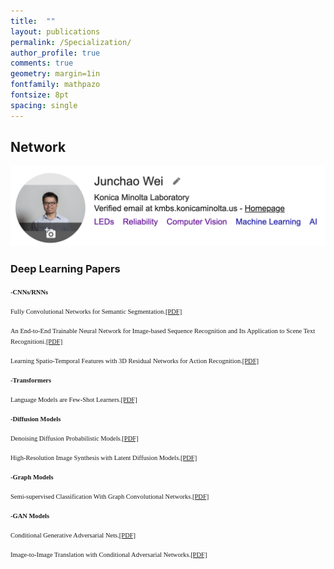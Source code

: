 ```yaml
---
title:  ""
layout: publications
permalink: /Specialization/
author_profile: true
comments: true
geometry: margin=1in
fontfamily: mathpazo
fontsize: 8pt
spacing: single
---
```

## Network

[<img src="https://raw.githubusercontent.com/jzw0025/jzw0025.github.io/main/_imgs/google-scholar.png">](https://scholar.google.com/citations?user=7sJEXqMAAAAJ&hl=en)

### Deep Learning Papers
<span style="font-family:Times New Roman; font-size:0.75em;"><b>-CNNs/RNNs</b></span>

<body>
<p><span style="font-family:Times New Roman; font-size:0.75em;">Fully Convolutional Networks for Semantic Segmentation.<a href="https://docs.google.com/viewer?url=https://raw.githubusercontent.com/jzw0025/jzw0025.github.io/main/_pdfs/refs/FCN.pdf">[PDF]</a></span></p>
</body>

<body>
<p><span style="font-family:Times New Roman; font-size:0.75em;">An End-to-End Trainable Neural Network for Image-based Sequence Recognition and Its Application to Scene Text Recognitioni.<a href="https://docs.google.com/viewer?url=https://raw.githubusercontent.com/jzw0025/jzw0025.github.io/main/_pdfs/refs/CRNN.pdf">[PDF]</a></span></p>
</body>

<body>
<p><span style="font-family:Times New Roman; font-size:0.75em;">Learning Spatio-Temporal Features with 3D Residual Networks for Action Recognition.<a href="https://docs.google.com/viewer?url=https://raw.githubusercontent.com/jzw0025/jzw0025.github.io/main/_pdfs/refs/Learning Spatio-Temporal Features with 3D Residual Networks for Action Recognition.pdf">[PDF]</a></span></p>
</body>

<span style="font-family:Times New Roman; font-size:0.75em;"><b>-Transformers</b></span>

<body>
<p><span style="font-family:Times New Roman; font-size:0.75em;">Language Models are Few-Shot Learners.<a href="https://docs.google.com/viewer?url=https://raw.githubusercontent.com/jzw0025/jzw0025.github.io/main/_pdfs/refs/Language Models are Few-Shot Learners.pdf">[PDF]</a></span></p>
</body>
 
<span style="font-family:Times New Roman; font-size:0.75em;"><b>-Diffusion Models</b></span>

<body>
<p><span style="font-family:Times New Roman; font-size:0.75em;">Denoising Diffusion Probabilistic Models.<a href="https://docs.google.com/viewer?url=https://raw.githubusercontent.com/jzw0025/jzw0025.github.io/main/_pdfs/refs/Denoising Diffusion Probabilistic Models.pdf">[PDF]</a></span></p>
</body>

<body>
<p><span style="font-family:Times New Roman; font-size:0.75em;">High-Resolution Image Synthesis with Latent Diffusion Models.<a href="https://docs.google.com/viewer?url=https://raw.githubusercontent.com/jzw0025/jzw0025.github.io/main/_pdfs/refs/High-Resolution Image Synthesis with Latent Diffusion Models.pdf">[PDF]</a></span></p>
</body>

<span style="font-family:Times New Roman; font-size:0.75em;"><b>-Graph Models</b></span>

<body>
<p><span style="font-family:Times New Roman; font-size:0.75em;">Semi-supervised Classification With Graph Convolutional Networks.<a href="https://docs.google.com/viewer?url=https://raw.githubusercontent.com/jzw0025/jzw0025.github.io/main/_pdfs/refs/SEMI-SUPERVISED CLASSIFICATION WITH GRAPH CONVOLUTIONAL NETWORKS.pdf">[PDF]</a></span></p>
</body>

<span style="font-family:Times New Roman; font-size:0.75em;"><b>-GAN Models</b></span>

<body>
<p><span style="font-family:Times New Roman; font-size:0.75em;">Conditional Generative Adversarial Nets.<a href="https://docs.google.com/viewer?url=https://raw.githubusercontent.com/jzw0025/jzw0025.github.io/main/_pdfs/refs/Conditional Generative Adversarial Nets.pdf">[PDF]</a></span></p>
</body>

<body>
<p><span style="font-family:Times New Roman; font-size:0.75em;">Image-to-Image Translation with Conditional Adversarial Networks.<a href="https://docs.google.com/viewer?url=https://raw.githubusercontent.com/jzw0025/jzw0025.github.io/main/_pdfs/refs/Image-to-Image Translation with Conditional Adversarial Networks.pdf">[PDF]</a></span></p>
</body>
